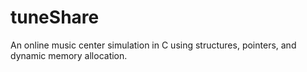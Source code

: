 # tuneShare
An online music center simulation in C using structures, pointers, and dynamic memory allocation.
